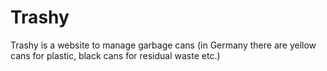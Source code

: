 # Trashy
Trashy is a website to manage garbage cans (in Germany there are yellow cans for plastic, black cans for residual waste etc.)

